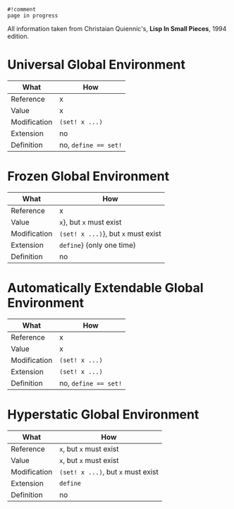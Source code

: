 ```
#!comment
page in progress
```

All information taken from Christaian Quiennic's, __Lisp In Small Pieces__, 1994 edition.

# Universal Global Environment

|What|How|
|----|---|
|Reference|x|
|Value|x|
|Modification|`(set! x ...)`|
|Extension|no|
|Definition|no, `define == set!`|

# Frozen Global Environment

|What|How|
|----|---|
|Reference|x|
|Value|`x`}, but `x` must exist|
|Modification|`(set! x ...)`}, but `x` must exist|
|Extension|`define`} (only one time)|
|Definition|no|

# Automatically Extendable Global Environment

|What|How|
|----|---|
|Reference|x|
|Value|x|
|Modification|`(set! x ...)`|
|Extension|`(set! x ...)`|
|Definition|no, `define == set!`|

# Hyperstatic Global Environment

|What|How|
|----|---|
|Reference|`x`, but `x` must exist|
|Value|`x`, but `x` must exist|
|Modification|`(set! x ...)`, but `x` must exist|
|Extension|`define`|
|Definition|no|

